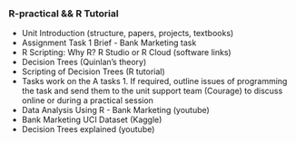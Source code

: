 ###  R-practical && R Tutorial

- Unit Introduction (structure, papers, projects, textbooks)
- Assignment Task 1 Brief - Bank Marketing task 
- R Scripting: Why R? R Studio or R Cloud (software links)
- Decision Trees (Quinlan’s theory)
- Scripting of Decision Trees (R tutorial)
- Tasks work on the A tasks 1. If required, outline issues of programming the task and send them to the unit support team (Courage) to discuss online or during a practical session
- Data Analysis Using R - Bank Marketing (youtube)
- Bank Marketing UCI Dataset (Kaggle)
- Decision Trees explained (youtube)

